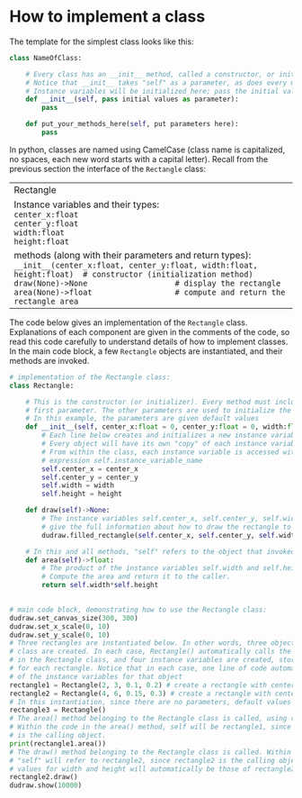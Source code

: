 # How to implement a class

The template for the simplest class looks like this:

```python
class NameOfClass:

    # Every class has an __init__ method, called a constructor, or initializer.
    # Notice that __init__ takes "self" as a parameter, as does every method in a class.
    # Instance variables will be initialized here; pass the initial values as parameters
    def __init__(self, pass initial values as parameter):
        pass

    def put_your_methods_here(self, put parameters here):
        pass
```

In python, classes are named using CamelCase (class name is capitalized, no spaces, each new word starts with a capital letter). Recall from the previous section the interface of the `Rectangle` class:

<table>
    <tr>
        <td>Rectangle</td>
    </tr>
    <tr>
      <td>Instance variables and their types:<br>
    <code>center_x:float</code><br>
    <code>center_y:float</code><br>
    <code>width:float</code><br>
    <code>height:float</code></td>
    </tr>
    <tr>
      <td>methods (along with their parameters and return types):<br>
    <code>__init__(center_x:float, center_y:float, width:float, height:float)  # constructor (initialization method)</code><br>
    <code>draw(None)->None                   # display the rectangle</code>  <br>
    <code>area(None)->float                  # compute and return the rectangle area</code><br>
    </tr> 
</table>

The code below gives an implementation of the `Rectangle` class. Explanations of each component are given in the comments of the code, so read this code carefully to understand details of how to implement classes. In the main code block, a few `Rectangle` objects are instantiated, and their methods are invoked.

```python
# implementation of the Rectangle class:
class Rectangle:

    # This is the constructor (or initializer). Every method must include "self" as the 
    # first parameter. The other parameters are used to initialize the instance variables
    # In this example, the parameters are given default values
    def __init__(self, center_x:float = 0, center_y:float = 0, width:float = 1, height:float = 1):
        # Each line below creates and initializes a new instance variable for this class.
        # Every object will have its own "copy" of each instance variable.
        # From within the class, each instance variable is accessed with the 
        # expression self.instance_variable_name
        self.center_x = center_x
        self.center_y = center_y
        self.width = width
        self.height = height

    def draw(self)->None:
        # The instance variables self.center_x, self.center_y, self.width, and self.height
        # give the full information about how to draw the rectangle to a dudraw canvas.
        dudraw.filled_rectangle(self.center_x, self.center_y, self.width/2, self.height/2)

    # In this and all methods, "self" refers to the object that invoked (called) this function
    def area(self)->float:
        # The product of the instance variables self.width and self.height give the area.
        # Compute the area and return it to the caller.
        return self.width*self.height
    

# main code block, demonstrating how to use the Rectangle class:
dudraw.set_canvas_size(300, 300)
dudraw.set_x_scale(0, 10)
dudraw.set_y_scale(0, 10)
# Three rectangles are instantiated below. In other words, three objects of the Rectangle
# class are created. In each case, Rectangle() automatically calls the __init__() function
# in the Rectangle class, and four instance variables are created, storing the data 
# for each rectangle. Notice that in each case, one line of code automatically creates all
# of the instance variables for that object
rectangle1 = Rectangle(2, 3, 0.1, 0.2) # create a rectangle with center (2, 3), width 0.1, height 0.2
rectangle2 = Rectangle(4, 6, 0.15, 0.3) # create a rectangle with center (4, 6), width 0.15, height 0.3
# In this instantiation, since there are no parameters, default values are used for the instance variables
rectangle3 = Rectangle()
# The area() method belonging to the Rectangle class is called, using rectangle1. 
# Within the code in the area() method, self will be rectangle1, since rectangle1 
# is the calling object.
print(rectangle1.area())
# The draw() method belonging to the Rectangle class is called. Within the draw() method,
# "self" will refer to rectangle2, since rectangle2 is the calling objects. So the
# values for width and height will automatically be those of rectangle2. 
rectangle2.draw()
dudraw.show(10000)
```





